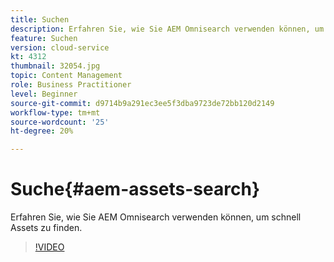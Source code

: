 ```yaml
---
title: Suchen
description: Erfahren Sie, wie Sie AEM Omnisearch verwenden können, um schnell Assets zu finden.
feature: Suchen
version: cloud-service
kt: 4312
thumbnail: 32054.jpg
topic: Content Management
role: Business Practitioner
level: Beginner
source-git-commit: d9714b9a291ec3ee5f3dba9723de72bb120d2149
workflow-type: tm+mt
source-wordcount: '25'
ht-degree: 20%

---
```



# Suche{#aem-assets-search}

Erfahren Sie, wie Sie AEM Omnisearch verwenden können, um schnell Assets zu finden.

>[!VIDEO](https://video.tv.adobe.com/v/32054/?quality=12&learn=on&hidetitle=true)